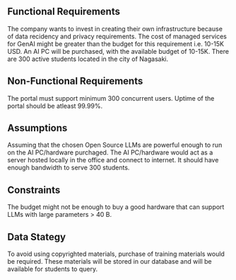 ## Functional Requirements

The company wants to invest in creating their own infrastructure because of data recidency and privacy requirements.
The cost of managed services for GenAI might be greater than the budget for this requirement i.e. 10-15K USD.
An AI PC will be purchased, with the available budget of 10-15K.
There are 300 active students located in the city of Nagasaki.

## Non-Functional Requirements

The portal must support minimum 300 concurrent users. 
Uptime of the portal should be atleast 99.99%.

## Assumptions
Assuming that the chosen Open Source LLMs are powerful enough to run on the AI PC/hardware purchaged.
The AI PC/hardware would act as a server hosted locally in the office and connect to internet. It should have enough bandwidth to serve 300 students.

## Constraints

The budget might not be enough to buy a good hardware that can support LLMs with large parameters > 40 B.

## Data Stategy
To avoid using copyrighted materials, purchase of training materials would be required. 
These materials will be stored in our database and will be available for students to query.